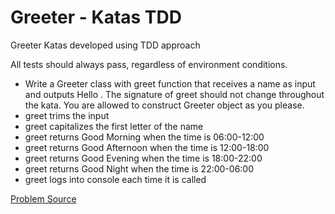 # Greeter - Katas TDD
Greeter Katas developed using TDD approach

All tests should always pass, regardless of environment conditions.

- Write a Greeter class with greet function that receives a name as input and outputs Hello <name>. The signature of greet should not change throughout the kata. You are allowed to construct Greeter object as you please.
- greet trims the input
- greet capitalizes the first letter of the name
- greet returns Good Morning <name> when the time is 06:00-12:00
- greet returns Good Afternoon <name> when the time is 12:00-18:00
- greet returns Good Evening <name> when the time is 18:00-22:00
- greet returns Good Night <name> when the time is 22:00-06:00
- greet logs into console each time it is called

[Problem Source](https://github.com/wix/tdd-katas#before-you-start)
